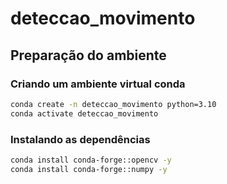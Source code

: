 # deteccao_movimento

## Preparação do ambiente

### Criando um ambiente virtual conda

```bash
conda create -n deteccao_movimento python=3.10
conda activate deteccao_movimento
```

### Instalando as dependências

```bash
conda install conda-forge::opencv -y
conda install conda-forge::numpy -y
```

